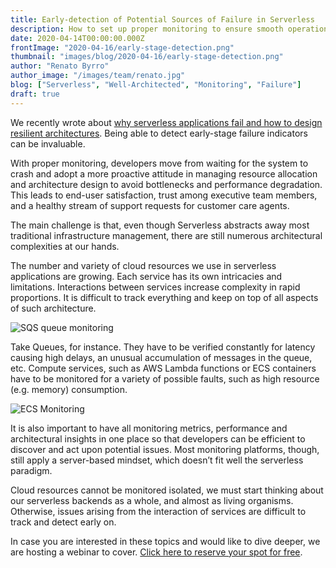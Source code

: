 ```yaml
---
title: Early-detection of Potential Sources of Failure in Serverless
description: How to set up proper monitoring to ensure smooth operations and quality for applications running in production
date: 2020-04-14T00:00:00.000Z
frontImage: "2020-04-16/early-stage-detection.png"
thumbnail: "images/blog/2020-04-16/early-stage-detection.png"
author: "Renato Byrro"
author_image: "/images/team/renato.jpg"
blog: ["Serverless", "Well-Architected", "Monitoring", "Failure"]
draft: true
---
```


We recently wrote about [why serverless applications fail and how to design resilient architectures](https://dashbird.io/blog/why-serverless-apps-fail-and-how-to-design-resilient-architectures/). Being able to detect early-stage failure indicators can be invaluable.

With proper monitoring, developers move from waiting for the system to crash and adopt a more proactive attitude in managing resource allocation and architecture design to avoid bottlenecks and performance degradation. This leads to end-user satisfaction, trust among executive team members, and a healthy stream of support requests for customer care agents.

The main challenge is that, even though Serverless abstracts away most traditional infrastructure management, there are still numerous architectural complexities at our hands.

The number and variety of cloud resources we use in serverless applications are growing. Each service has its own intricacies and limitations. Interactions between services increase complexity in rapid proportions. It is difficult to track everything and keep on top of all aspects of such architecture.

![SQS queue monitoring](/images/blog/2020-04-16/early-detection-failure-queue-delay-insights.png "SQS queue monitoring")


Take Queues, for instance. They have to be verified constantly for latency causing high delays, an unusual accumulation of messages in the queue, etc. Compute services, such as AWS Lambda functions or ECS containers have to be monitored for a variety of possible faults, such as high resource (e.g. memory) consumption.

![ECS Monitoring](/images/blog/2020-04-16/early-detection-failure-ecs-high-memory-insights.png "ECS Monitoring")


It is also important to have all monitoring metrics, performance and architectural insights in one place so that developers can be efficient to discover and act upon potential issues. Most monitoring platforms, though, still apply a server-based mindset, which doesn’t fit well the serverless paradigm.

Cloud resources cannot be monitored isolated, we must start thinking about our serverless backends as a whole, and almost as living organisms. Otherwise, issues arising from the interaction of services are difficult to track and detect early on.

In case you are interested in these topics and would like to dive deeper, we are hosting a webinar to cover. [Click here to reserve your spot for free](https://zoom.us/webinar/register/8015867838556/WN_GsUbkv7pQdqL9Og6f9IlVA).
